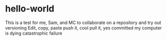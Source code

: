 # hello-world
This is a test for me, Sam, and MC to collaborate on a repository and try out versioning
Edit, copy, paste
push it, cool
pull it, yes
committed
my computer is dying
catastrophic failure
